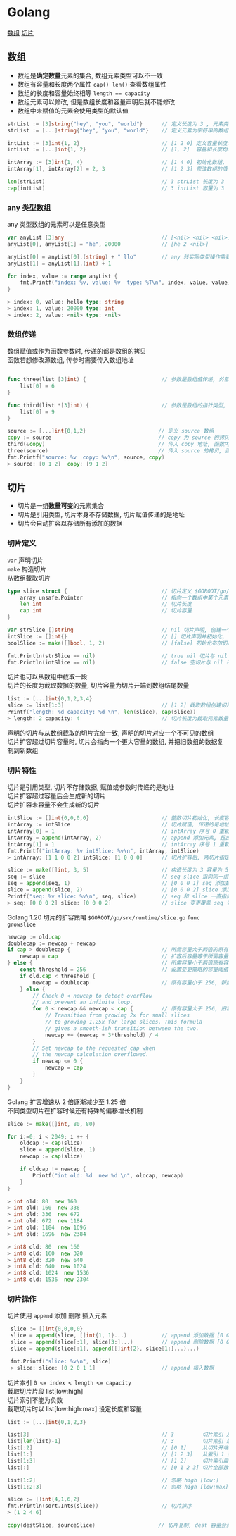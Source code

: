 <!--
 * @Author       : facsert
 * @Date         : 2023-05-23 15:28:43
 * @LastEditTime : 2023-07-31 18:04:29
 * @Description  : edit description
-->

# Golang

[数组](#数组)
[切片](#切片)

## 数组

- 数组是**确定数量**元素的集合, 数组元素类型可以不一致  
- 数组有容量和长度两个属性 `cap() len()` 查看数组属性  
- 数组的长度和容量始终相等 `length == capacity`  
- 数组元素可以修改, 但是数组长度和容量声明后就不能修改  
- 数组中未赋值的元素会使用类型的默认值  

```go
strList := [3]string{"hey", "you", "world"}      // 定义长度为 3 , 元素类型为字符串的数组
strList := [...]string{"hey", "you", "world"}    // 定义元素为字符串的数组, 根据值推断长度和容量

intList := [3]int{1, 2}                          // [1 2 0] 定义容量长度均为 3, 类型为 int 的数组
intList := [...]int{1, 2}                        // [1, 2]  容量和长度均为 2 的 int 数组

intArray := [3]int{1, 4}                         // [1 4 0] 初始化数组, 未定义的值取 0
intArray[1], intArray[2] = 2, 3                  // [1 2 3] 修改数组的值

len(strList)                                     // 3 strList 长度为 3
cap(intList)                                     // 3 intList 容量为 3
```

### any 类型数组

any 类型数组的元素可以是任意类型

```go
var anyList [3]any                               // [<nil> <nil> <nil>] any 类型初始值是 nil
anyList[0], anyList[1] = "he", 20000             // [he 2 <nil>]

anyList[0] = anyList[0].(string) + " llo"        // any 转实际类型操作需要显示声明
anyList[1] = anyList[1].(int) + 1

for index, value := range anyList {
    fmt.Printf("index: %v, value: %v  type: %T\n", index, value, value)
}

> index: 0, value: hello type: string 
> index: 1, value: 20000 type: int 
> index: 2, value: <nil> type: <nil> 
```

### 数组传递

数组赋值或作为函数参数时, 传递的都是数组的拷贝  
函数若想修改源数组, 传参时需要传入数组地址  

```go

func three(list [3]int) {                        // 参数是数组值传递, 外部数组不变
    list[0] = 6                                  
}

func third(list *[3]int) {                       // 参数是数组的指针类型, 修改会同步外部数组
    list[0] = 9
}

source := [...]int{0,1,2}                       // 定义 source 数组
copy := source                                  // copy 为 source 的拷贝, 互不影响
third(&copy)                                    // 传入 copy 地址, 函数内的修改会同步给外部 copy 
three(source)                                   // 传入 source 的拷贝, 函数内修改不影响外部 source 
fmt.Printf("source: %v  copy: %v\n", source, copy)
> source: [0 1 2]  copy: [9 1 2]
```

## 切片

- 切片是一组**数量可变**的元素集合  
- 切片是引用类型, 切片本身不存储数据, 切片赋值传递的是地址  
- 切片会自动扩容以存储所有添加的数据  

### 切片定义

`var` 声明切片  
`make` 构造切片  
从数组截取切片  

```go
type slice struct {                              // 切片定义 $GOROOT/go/src/runtime/slice.go
    array unsafe.Pointer                         // 指向一个数组中某个元素的指针 (每个切片都对应一个数组)
    len int                                      // 切片长度
    cap int                                      // 切片容量
}

var strSlice []string                            // nil 切片声明, 创建一个 nil 切片, 与 nil 相等 
intSlice := []int{}                              // [] 切片声明并初始化, 创建空切片, 与 nil 不相等
boolSlice := make([]bool, 1, 2)                  // [false] 初始化布尔切片, 长度为 1, 容量为 2

fmt.Println(strSlice == nil)                     // true nil 切片与 nil 一致
fmt.Println(intSlice == nil)                     // false 空切片与 nil 不一致
```

切片也可以从数组中截取一段  
切片的长度为截取数据的数量, 切片容量为切片开端到数组结尾数量  

```go
list := [...]int{0,1,2,3,4}
slice := list[1:3]                               // [1 2] 截取数组创建切片
Printf("length: %d capacity: %d \n", len(slice), cap(slice))
> length: 2 capacity: 4                          // 切片长度为截取元素数量, 容量切片开头元素到数组结尾
```

声明的切片与从数组截取的切片完全一致, 声明的切片对应一个不可见的数组  
切片扩容超过切片容量时, 切片会指向一个更大容量的数组, 并把旧数组的数据复制到新数组  

### 切片特性

切片是引用类型, 切片不存储数据, 赋值或参数时传递的是地址  
切片扩容超过容量后会生成新的切片  
切片扩容未容量不会生成新的切片  

```go
intSlice := []int{0,0,0,0}                       // 整数切片初始化, 长度容量均为 4
intArray := intSlice                             // 切片赋值, 传递的是地址, 两切片指向同一个数组      
intArray[0] = 1                                  // intArray 序号 0 重新赋值, intSlice 跟着变化
intArray = append(intArray, 2)                   // append 添加元素, 超出容量, 扩容返回新的切片, intArray 变更指向的数组
intArray[1] = 1                                  // intArray 序号 1 重新赋值
fmt.Printf("intArray: %v intSlice: %v\n", intArray, intSlice)
> intArray: [1 1 0 0 2] intSlice: [1 0 0 0]      // 切片扩容后, 两切片指定数组不同，值互不影响

slice := make([]int, 3, 5)                       // 构造长度为 3 容量为 5 的切片 
seq := slice                                     // seq slice 指向同一组数据
seq = append(seq, 1)                             // [0 0 0 1] seq 添加数据, 未超出容量, seq 和 slice 仍指向同一组数据
slice = append(slice, 2)                         // [0 0 0 2] slice 添加数据, 未超出容量, seq 和 slice 仍指向同一组数据
Printf("seq: %v slice: %v\n", seq, slice)        // seq 和 slice 一直指向同一组数据
> seq: [0 0 0 2] slice: [0 0 0 2]                // slice 变更覆盖 seq 变更
```

Golang 1.20 切片的扩容策略 `$GOROOT/go/src/runtime/slice.go` `func growslice`

```go
newcap := old.cap
doublecap := newcap + newcap
if cap > doublecap {                             // 所需容量大于两倍的原有容量
    newcap = cap                                 // 扩容后容量等于所需容量
} else {                                         // 所需容量小于两倍原有容量情况下
    const threshold = 256                        // 设置变更策略的容量阈值
    if old.cap < threshold {
        newcap = doublecap                       // 原有容量小于 256, 新数组容量为原有两倍
    } else {
        // Check 0 < newcap to detect overflow
        // and prevent an infinite loop.
        for 0 < newcap && newcap < cap {         // 原有容量大于 256, 旧容量自增 192 加 旧容量的四分之一
            // Transition from growing 2x for small slices
            // to growing 1.25x for large slices. This formula
            // gives a smooth-ish transition between the two.
            newcap += (newcap + 3*threshold) / 4
        }
        // Set newcap to the requested cap when
        // the newcap calculation overflowed.
        if newcap <= 0 {
            newcap = cap
        }
    }
}
```

Golang 扩容增速从 2 倍逐渐减少至 1.25 倍  
不同类型切片在扩容时候还有特殊的偏移增长机制  

```go
slice := make([]int, 80, 80)

for i:=0; i < 2049; i ++ {
    oldcap := cap(slice)
    slice = append(slice, 1)
    newcap := cap(slice)

    if oldcap != newcap {
        Printf("int old: %d  new %d \n", oldcap, newcap)
    }
}

> int old: 80  new 160 
> int old: 160  new 336 
> int old: 336  new 672 
> int old: 672  new 1184 
> int old: 1184  new 1696 
> int old: 1696  new 2384 

> int8 old: 80  new 160 
> int8 old: 160  new 320 
> int8 old: 320  new 640 
> int8 old: 640  new 1024 
> int8 old: 1024  new 1536 
> int8 old: 1536  new 2304 
```

### 切片操作

切片使用 `append` 添加 删除 插入元素

```go
 slice := []int{0,0,0,0}
 slice = append(slice, []int{1, 1}...)           // append 添加数据 [0 0 0 0 1 1] 
 slice = append(slice[:1], slice[3:]...)         // append 删除数据 [0 0 1 1] 
 slice = append(slice[:1], append([]int{2}, slice[1:]...)...)

 fmt.Printf("slice: %v\n", slice)
 > slice: slice: [0 2 0 1 1]                     // append 插入数据
```

切片索引 `0 <= index < length <= capacity`  
截取切片片段 list[low:high]  
切片索引不能为负数  
截取切片时以 list[low:high:max] 设定长度和容量  

```go
list := [...]int{0,1,2,3}

list[3]                                          // 3         切片索引 从左往右 0 开始第 3 个数
list[len(list)-1]                                // 3         切片索引 最后一个数据
list[:2]                                         // [0 1]     从切片开端到索引 2 截取片段 
list[1:]                                         // [1 2 3]   从索引 1 到切片结尾
list[1:3]                                        // [1 2]     切片索引扁片(左闭右开)
list[:]                                          // [0 1 2 3] 切片全部数据

list[1:2]                                        // 忽略 high [low:]    容量 3 (length - low)
list[1:2:3]                                      // 忽略 high [low:max] 容量 2 (max - low)
```

```go
slice := []int{4,1,6,2}
fmt.Println(sort.Ints(slice))                    // 切片排序
> [1 2 4 6]

copy(destSlice, sourceSlice)                    // 切片复制, dest 容量会影响复制结果
```
